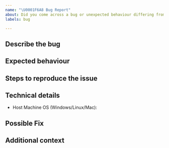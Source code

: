 ```yaml
---
name: "\U0001F6A8 Bug Report"
about: Did you come across a bug or unexpected behaviour differing from the docs?
labels: bug

---
```

<!--
Thanks for reporting a bug 🙌 ❤️

Before opening a new issue, please make sure that we do not have any duplicates already open. You can ensure this by searching the issue list for this repository. If there is a duplicate, please close your issue and add a comment to the existing issue instead.

Also, be sure to check our documentation first: <URL>
-->

## Describe the bug

<!-- Describe your issue, but please be descriptive! Thanks again 🙌 ❤️ -->

## Expected behaviour

<!-- A clear and concise description of what you expected to happen. -->

## Steps to reproduce the issue

<!-- include screenshots, logs, code or other info to help explain your problem -->

<!--
1. Go to '...'
2. Click on '....'
3. Scroll down to '....'
4. See error
-->

## Technical details

- Host Machine OS (Windows/Linux/Mac):

## Possible Fix

<!--- Not obligatory, but suggest a fix or reason for the bug -->

## Additional context

<!-- Add any other context about the problem here. -->
